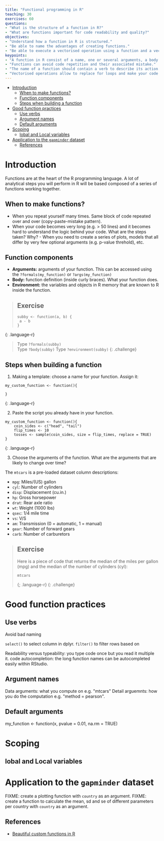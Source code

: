 ```yaml
---
title: "Functional programming in R"
teaching: 30
exercises: 60
questions:
- "What is the structure of a function in R?"
- "What are functions important for code readability and quality?"
objectives:
- "Understand how a function in R is structured."
- "Be able to name the advantages of creating functions."
- "Be able to execute a vectorised operation using a function and a vector."
keypoints:
- "A function in R consist of a name, one or several arguments, a body and an execution environment."
- "Functions can avoid code repetition and their associated mistake."
- "The name of a function should contain a verb to describe its action."
- "Vectorised operations allow to replace for loops and make your code more readable and maintanable."
---
```


<!-- MarkdownTOC autolink="True" levels="1,2" -->

- [Introduction](#introduction)
	- [When to make functions?](#when-to-make-functions)
	- [Function components](#function-components)
	- [Steps when building a function](#steps-when-building-a-function)
- [Good function practices](#good-function-practices)
	- [Use verbs](#use-verbs)
	- [Argument names](#argument-names)
	- [Default arguments](#default-arguments)
- [Scoping](#scoping)
	- [lobal and Local variables](#lobal-and-local-variables)
- [Application to the `gapminder` dataset](#application-to-the-gapminder-dataset)
	- [References](#references)

<!-- /MarkdownTOC -->

#  Introduction
Functions are at the heart of the R programming language. A lot of analytical steps you will perform in R will be based composed of a series of functions working together.

## When to make functions?
- When you repeat yourself many times. Same block of code repeated over and over (copy-paste-mistake pattern).
- When your code becomes very long (e.g. > 50 lines) and it becomes hard to understand the logic behind your code. What are the steps taken? Why? - When you need to create a series of plots, models that all differ by very few optional arguments (e.g. p-value threhold), etc. 

## Function components    
- __Arguments:__ arguments of your function. This can be accessed using the `?formals(my_function)` or `?args(my_function)`
- __Body:__ function definition (inside curly braces). What your function does. 
- __Environment:__ the variables and objects in R memory that are known to R inside the function.  

> ## Exercise
> ```
> subby <- function(a, b) {
>  a - b
> }
> ```
{: .language-r}
 
> Type `?formals(subby)`  
> Type `?body(subby)`
> Type `?environment(subby)`
{: .challenge}

## Steps when building a function

1. Making a template: choose a name for your function. Assign it: 
~~~
my_custom_function <- function(){

}
~~~
{: .language-r}

2. Paste the script you already have in your function. 
~~~
my_custom_function <- function(){
	coin_sides <- c("head", "tail")
	flip_times <- 10
	tosses <- sample(coin_sides, size = flip_times, replace = TRUE)
}
~~~
{: .language-r}

3. Choose the arguments of the function. What are the arguments that are likely to change over time?



The `mtcars` is a pre-loaded dataset column descriptions:
- `mpg`: Miles/(US) gallon
- `cyl`: Number of cylinders
- `disp`: Displacement (cu.in.)
- `hp`: Gross horsepower
- `drat`: Rear axle ratio
- `wt`: Weight (1000 lbs)
- `qsec`: 1/4 mile time
- `vs`: V/S
- `am`: Transmission (0 = automatic, 1 = manual)
- `gear`: Number of forward gears
- `carb`: Number of carburetors


> ## Exercise
> Here is a piece of code that returns the median of the miles per gallon (mpg) and the median of the number of cylinders (cyl):
> ~~~
> mtcars 
> ~~~
> {; .language-r}
{: .challenge}

# Good function practices

## Use verbs

Avoid bad naming

`select()` to select column in dplyr. 
`filter()` to filter rows based on 

Readability versus typeability: 
you type code once but you read it multiple it. 
code autocompletion: the long function names can be autocompleted easily within RStudio.  

## Argument names

Data arguments: what you compute on e.g. "mtcars"
Detail arguemnts: how you do the computation e.g. "method = pearson". 

## Default arguments

my_function <- function(x, pvalue = 0.01, na.rm = TRUE)

# Scoping 

## lobal and Local variables


# Application to the `gapminder` dataset

FIXME: create a plotting function with `country` as an argument. 
FIXME: create a function to calculate the mean, sd and se of different parameters per country with `country` as an argument. 

## References 

- [Beautiful custom functions in R](https://www.pluralsight.com/guides/beauty-custom-functions-r)